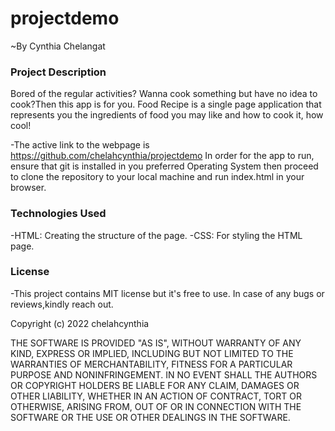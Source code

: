 # projectdemo
~By Cynthia Chelangat
### Project Description
Bored of the regular activities? Wanna cook something but have no idea to cook?Then this app is for you. Food Recipe is a single page application that represents you the ingredients of food you may like and how to cook it, how cool!

-The active link to the webpage is https://github.com/chelahcynthia/projectdemo
In order for the app to run, ensure that git is installed in you preferred Operating System then proceed to clone the repository to your local machine and run index.html in your browser.

### Technologies Used
-HTML: Creating the structure of the page.
-CSS: For styling the HTML page.
### License
-This project contains MIT license but it's free to use. In case of any bugs or reviews,kindly reach out.

Copyright (c) 2022 chelahcynthia

THE SOFTWARE IS PROVIDED "AS IS", WITHOUT WARRANTY OF ANY KIND, EXPRESS OR
IMPLIED, INCLUDING BUT NOT LIMITED TO THE WARRANTIES OF MERCHANTABILITY,
FITNESS FOR A PARTICULAR PURPOSE AND NONINFRINGEMENT. IN NO EVENT SHALL THE
AUTHORS OR COPYRIGHT HOLDERS BE LIABLE FOR ANY CLAIM, DAMAGES OR OTHER
LIABILITY, WHETHER IN AN ACTION OF CONTRACT, TORT OR OTHERWISE, ARISING FROM,
OUT OF OR IN CONNECTION WITH THE SOFTWARE OR THE USE OR OTHER DEALINGS IN THE
SOFTWARE.

